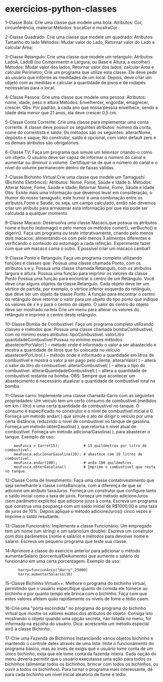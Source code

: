 # exercicios-python-classes
1-Classe Bola: Crie uma classe que modele uma bola:
        Atributos: Cor, circunferência, material
        Métodos: trocaCor e mostraCor 

2-Classe Quadrado: Crie uma classe que modele um quadrado:
        Atributos: Tamanho do lado
        Métodos: Mudar valor do Lado, Retornar valor do Lado e calcular Área; 

3-Classe Retangulo: Crie uma classe que modele um retangulo:
        Atributos: LadoA, LadoB (ou Comprimento e Largura, ou Base e Altura, a escolher)
        Métodos: Mudar valor dos lados, Retornar valor dos lados, calcular Área e calcular Perímetro;
        Crie um programa que utilize esta classe. Ele deve pedir ao usuário que informe as medidades de um local. Depois, deve criar um objeto com as medidas e calcular a quantidade de pisos e de rodapés necessárias para o local. 

4-Classe Pessoa: Crie uma classe que modele uma pessoa:
        Atributos: nome, idade, peso e altura
        Métodos: Envelhercer, engordar, emagrecer, crescer. Obs: Por padrão, a cada ano que nossa pessoa envelhece, sendo a idade dela menor que 21 anos, ela deve crescer 0,5 cm. 

5-Classe Conta Corrente: Crie uma classe para implementar uma conta corrente. A classe deve possuir os seguintes atributos: número da conta, nome do correntista e saldo. Os métodos são os seguintes: alterarNome, depósito e saque; No construtor, saldo é opcional, com valor default zero e os demais atributos são obrigatórios.

 6-Classe TV: Faça um programa que simule um televisor criando-o como um objeto. O usuário deve ser capaz de informar o número do canal e aumentar ou diminuir o volume. Certifique-se de que o número do canal e o nível do volume permanecem dentro de faixas válidas.

7-Classe Bichinho Virtual:Crie uma classe que modele um Tamagushi (Bichinho Eletrônico):
        Atributos: Nome, Fome, Saúde e Idade b. Métodos: Alterar Nome, Fome, Saúde e Idade; Retornar Nome, Fome, Saúde e Idade Obs: Existe mais uma informação que devemos levar em consideração, o Humor do nosso tamagushi, este humor é uma combinação entre os atributos Fome e Saúde, ou seja, um campo calculado, então não devemos criar um atributo para armazenar esta informação por que ela pode ser calculada a qualquer momento. 

8-Classe Macaco: Desenvolva uma classe Macaco,que possua os atributos nome e bucho (estomago) e pelo menos os métodos comer(), verBucho() e digerir(). Faça um programa ou teste interativamente, criando pelo menos dois macacos, alimentando-os com pelo menos 3 alimentos diferentes e verificando o conteúdo do estomago a cada refeição. Experimente fazer com que um macaco coma o outro. É possível criar um macaco canibal?

9-Classe Ponto e Retangulo: Faça um programa completo utilizando funções e classes que:
        Possua uma classe chamada Ponto, com os atributos x e y.
        Possua uma classe chamada Retangulo, com os atributos largura e altura.
        Possua uma função para imprimir os valores da classe Ponto
        Possua uma função para encontrar o centro de um Retângulo.
        Você deve criar alguns objetos da classe Retangulo.
        Cada objeto deve ter um vértice de partida, por exemplo, o vértice inferior esquerdo do retângulo, que deve ser um objeto da classe Ponto.
        A função para encontrar o centro do retângulo deve retornar o valor para um objeto do tipo ponto que indique os valores de x e y para o centro do objeto.
        O valor do centro do objeto deve ser mostrado na tela
        Crie um menu para alterar os valores do retângulo e imprimir o centro deste retângulo. 

10-Classe Bomba de Combustível: Faça um programa completo utilizando classes e métodos que:
        Possua uma classe chamada bombaCombustível, com no mínimo esses atributos:
            tipoCombustivel.
            valorLitro
            quantidadeCombustivel 
        Possua no mínimo esses métodos:
            abastecerPorValor( ) – método onde é informado o valor a ser abastecido e mostra a quantidade de litros que foi colocada no veículo
            abastecerPorLitro( ) – método onde é informado a quantidade em litros de combustível e mostra o valor a ser pago pelo cliente.
            alterarValor( ) – altera o valor do litro do combustível.
            alterarCombustivel( ) – altera o tipo do combustível.
            alterarQuantidadeCombustivel( ) – altera a quantidade de combustível restante na bomba. 
        OBS: Sempre que acontecer um abastecimento é necessário atualizar a quantidade de combustível total na bomba. 

11-Classe carro: Implemente uma classe chamada Carro com as seguintes propriedades:
        Um veículo tem um certo consumo de combustível (medidos em km / litro) e uma certa quantidade de combustível no tanque.
        O consumo é especificado no construtor e o nível de combustível inicial é 0.
        Forneça um método andar( ) que simule o ato de dirigir o veículo por uma certa distância, reduzindo o nível de combustível no tanque de gasolina.
        Forneça um método obterGasolina( ), que retorna o nível atual de combustível.
        Forneça um método adicionarGasolina( ), para abastecer o tanque. Exemplo de uso:

        meuFusca = Carro(15);           # 15 quilômetros por litro de combustível. 
        meuFusca.adicionarGasolina(20); # abastece com 20 litros de combustível. 
        meuFusca.andar(100);            # anda 100 quilômetros.
        meuFusca.obterGasolina()        # Imprime o combustível que resta no tanque.

12-Classe Conta de Investimento: Faça uma classe contaInvestimento que seja semelhante a classe contaBancaria, com a diferença de que se adicione um atributo taxaJuros. Forneça um construtor que configure tanto o saldo inicial como a taxa de juros. Forneça um método adicioneJuros (sem parâmetro explícito) que adicione juros à conta. Escreva um programa que construa uma poupança com um saldo inicial de R$1000,00 e uma taxa de juros de 10%. Depois aplique o método adicioneJuros() cinco vezes e imprime o saldo resultante.

13-Classe Funcionário: Implemente a classe Funcionário. Um empregado tem um nome (um string) e um salário(um double). Escreva um construtor com dois parâmetros (nome e salário) e métodos para devolver nome e salário. Escreva um pequeno programa que teste sua classe.

 14-Aprimore a classe do exercício anterior para adicionar o método aumentarSalario (porcentualDeAumento) que aumente o salário do funcionário em uma certa porcentagem.
        Exemplo de uso:

          harry=funcionário("Harry",25000)
          harry.aumentarSalario(10)

15-Classe Bichinho Virtual++: Melhore o programa do bichinho virtual, permitindo que o usuário especifique quanto de comida ele fornece ao bichinho e por quanto tempo ele brinca com o bichinho. Faça com que estes valores afetem quão rapidamente os níveis de fome e tédio caem.

 16-Crie uma "porta escondida" no programa do programa do bichinho virtual que mostre os valores exatos dos atributos do objeto. Consiga isto mostrando o objeto quando uma opção secreta, não listada no menu, for informada na escolha do usuário. Dica: acrescente um método especial str() à classe Bichinho.
 
17-Crie uma Fazenda de Bichinhos instanciando vários objetos bichinho e mantendo o controle deles através de uma lista. Imite o funcionamento do programa básico, mas ao invés de exigis que o usuário tome conta de um único bichinho, exija que ele tome conta da fazenda inteira. Cada opção do menu deveria permitir que o usuário executasse uma ação para todos os bichinhos (alimentar todos os bichinhos, brincar com todos os bichinhos, ou ouvir a todos os bichinhos). Para tornar o programa mais interessante, dê para cada bichinho um nivel inicial aleatório de fome e tédio. 

